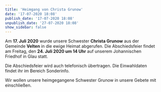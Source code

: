 ```yaml
---
title: 'Heimgang von Christa Grunow'
date: '17-07-2020 18:08'
publish_date: '17-07-2020 18:08'
unpublish_date: '27-07-2020 18:08'
show_sidebar: false
---
```


Am **17. Juli 2020** wurde unsere Schwester **Christa Grunow** aus der Gemeinde **Velten** in die ewige Heimat abgerufen. Die Abschiedsfeier findet am Freitag, den **24. Juli 2020 um 14 Uhr** auf unserem Johannischen Friedhof in Glau statt.

Die Abschiedsfeier wird auch telefonisch übertragen. Die Einwahldaten findet ihr im Bereich Sonderinfo.

Wir wollen unsere heimgegangene Schwester Grunow in unsere Gebete mit einschließen.